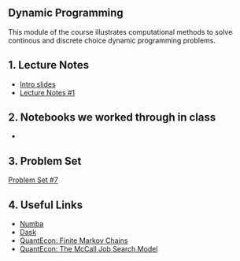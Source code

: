 ## Dynamic Programming
This module of the course illustrates computational methods to solve continous and discrete choice dynamic programming problems.

## 1. Lecture Notes
* [Intro slides](https://github.com/jdebacker/CompEcon_Fall19/blob/master/DynamicProgramming/Intro_Slides.pdf)
* [Lecture Notes #1](https://github.com/jdebacker/CompEcon_Fall19/blob/master/DynamicProgramming/DP_Lecture1_Notes.pdf)

## 2. Notebooks we worked through in class
*

## 3. Problem Set
[Problem Set #7](https://github.com/jdebacker/CompEcon_Fall19/blob/master/DynamicProgramming/PS7.pdf)

## 4. Useful Links
* [Numba](http://numba.pydata.org)
* [Dask](https://dask.org)
* [QuantEcon: Finite Markov Chains](https://lectures.quantecon.org/jl/finite_markov.html)
* [QuantEcon: The McCall Job Search Model](https://lectures.quantecon.org/py/mccall_model.html)
